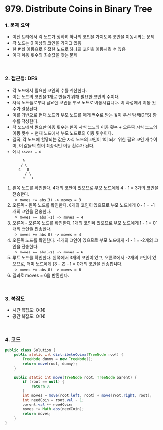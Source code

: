 # 979. Distribute Coins in Binary Tree

### 1. 문제 요약

- 이진 트리에서 각 노드가 정확히 하나의 코인을 가지도록 코인을 이동시키는 문제
- 각 노드는 0 이상의 코인을 가지고 있음
- 한 번의 이동으로 인접한 노드로 하나의 코인을 이동시킬 수 있음
- 이때 이동 횟수의 최솟값을 찾는 문제

<br>

### 2. 접근법: DFS

- 각 노드에서 필요한 코인의 수를 계산한다.
- 이는 노드의 코인을 1개로 만들기 위해 필요한 코인의 수이다.
- 자식 노드들로부터 필요한 코인을 부모 노드로 이동시킵니다. 이 과정에서 이동 횟수가 결정된다.
- 이를 기반으로 현재 노드와 부모 노드를 매개 변수로 받는 깊이 우선 탐색(DFS) 함수를 작성한다.
- 각 노드에서 필요한 이동 횟수는 왼쪽 자식 노드의 이동 횟수 + 오른쪽 자식 노드의 이동 횟수 + 현재 노드에서 부모 노드로의 이동 횟수이다.
- 결국, 각 노드에 할당되는 값은 자식 노드의 코인이 1이 되기 위한 필요 코인 개수이며, 이 값들의 합이 최종적인 이동 횟수가 된다.
- 예시 `moves = 0`
```bazaar
        0 
       / \
      4   0
         / \
        0   1
```
1. 왼쪽 노드를 확인한다. 4개의 코인이 있으므로 부모 노드에게 4 - 1 = 3개의 코인을 전송한다.
   - `moves += abs(3) -> moves = 3`
2. 오른쪽 - 왼쪽 노드를 확인한다. 0개의 코인이 있으므로 부모 노드에게 0 - 1 = -1 개의 코인을 전송한다.
   - `moves += abs(-1) -> moves = 4`
3. 오른쪽 - 오른쪽 노드를 확인한다. 1개의 코인이 있으므로 부모 노드에게 1 - 1 = 0`개의 코인을 전송한다. 
   - `moves += abs(0) -> moves = 4`
4. 오른쪽 노드를 확인한다. -1개의 코인이 있으므로 부모 노드에게 -1 - 1 = -2개의 코인을 전송한다.
   - `moves += abs(-2) -> moves = 6`
5. 루트 노드를 확인한다. 왼쪽에서 3개의 코인이 있고, 오른쪽에서 -2개의 코인이 있으므로, 더미 노드에게 (3 - 2) - 1 = 0개의 코인을 전송합니다. 
   - `moves += abs(0) -> moves = 6`  
6. 결과로 moves = 6을 반환한다.

<br>

### 3. 복잡도

- 시간 복잡도: O(N)
- 공간 복잡도: O(N)

<br>

### 4. 코드

``` Java
public class Solution {
    public static int distributeCoins(TreeNode root) {
        TreeNode dummy = new TreeNode();
        return move(root, dummy);
    }

    public static int move(TreeNode root, TreeNode parent) {
        if (root == null) {
            return 0;
        }
        int moves = move(root.left, root) + move(root.right, root);
        int needCoin = root.val - 1;
        parent.val += needCoin;
        moves += Math.abs(needCoin);
        return moves;
    }
}
```
